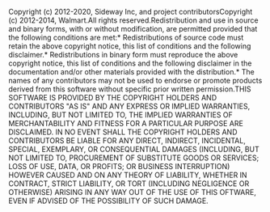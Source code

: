 Copyright (c) 2012-2020, Sideway Inc, and project contributorsCopyright (c) 2012-2014, Walmart.All rights reserved.Redistribution and use in source and binary forms, with or without modification, are permitted provided that the following conditions are met:* Redistributions of source code must retain the above copyright notice, this list of conditions and the following disclaimer.* Redistributions in binary form must reproduce the above copyright notice, this list of conditions and the following disclaimer in the documentation and/or other materials provided with the distribution.* The names of any contributors may not be used to endorse or promote products derived from this software without specific prior written permission.THIS SOFTWARE IS PROVIDED BY THE COPYRIGHT HOLDERS AND CONTRIBUTORS "AS IS" AND ANY EXPRESS OR IMPLIED WARRANTIES, INCLUDING, BUT NOT LIMITED TO, THE IMPLIED WARRANTIES OF MERCHANTABILITY AND FITNESS FOR A PARTICULAR PURPOSE ARE DISCLAIMED. IN NO EVENT SHALL THE COPYRIGHT HOLDERS AND CONTRIBUTORS BE LIABLE FOR ANY DIRECT, INDIRECT, INCIDENTAL, SPECIAL, EXEMPLARY, OR CONSEQUENTIAL DAMAGES (INCLUDING, BUT NOT LIMITED TO, PROCUREMENT OF SUBSTITUTE GOODS OR SERVICES; LOSS OF USE, DATA, OR PROFITS; OR BUSINESS INTERRUPTION) HOWEVER CAUSED AND ON ANY THEORY OF LIABILITY, WHETHER IN CONTRACT, STRICT LIABILITY, OR TORT (INCLUDING NEGLIGENCE OR OTHERWISE) ARISING IN ANY WAY OUT OF THE USE OF THIS OFTWARE, EVEN IF ADVISED OF THE POSSIBILITY OF SUCH DAMAGE.
